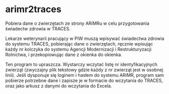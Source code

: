 # arimr2traces
Pobiera dane o zwierzętach ze strony ARiMRu w celu przygotowania świadectw zdrowia w TRACES.

Lekarze weterynarii pracujący w PIW muszą wpisywać świadectwa zdrowia do systemu TRACES,
pobierając dane o zwierzętach, ręcznie wpisując każdy nr kolczyka do systemu Agencji 
Modernizacji i Restrukturyzacji Rolnictwa, i przekopiowując dane z okienka do okienka.

Ten program to upraszcza. Wystarczy wczytać listę nr identyfikacyjnych zwierząt (zwyczajny plik 
tekstowy gdzie każdy z nr zwierząt jest w osobnej linii).
Jeśli dysponuje się loginem i hasłem do systemu ARiMR, program sam pobierze potrzebne
 dane i zapisze je w formacie do wczytania do TRACES, oraz jako arkusz z danymi do wczytania do
 Excela.

